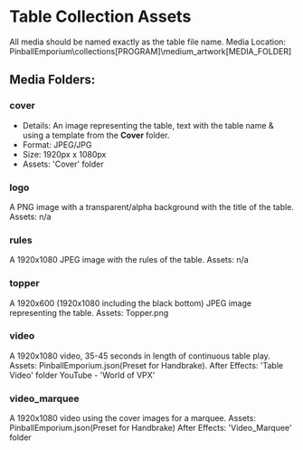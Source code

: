 # Table Collection Assets

All media should be named exactly as the table file name.
Media Location: PinballEmporium\collections\[PROGRAM]\medium_artwork\[MEDIA_FOLDER]

## Media Folders:
### cover
+ Details: An image representing the table, text with the table name & using a template from the **Cover** folder.
+ Format: JPEG/JPG
+ Size: 1920px x 1080px
+ Assets: 'Cover' folder

### logo
A PNG image with a transparent/alpha background with the title of the table.
Assets: n/a

### rules
A 1920x1080 JPEG image with the rules of the table.
Assets: n/a

### topper
A 1920x600 (1920x1080 including the black bottom) JPEG image representing the table.
Assets: Topper.png

### video
A 1920x1080 video, 35-45 seconds in length of continuous table play.
Assets:	PinballEmporium.json(Preset for Handbrake).
After Effects: 'Table Video' folder
YouTube - 'World of VPX'

### video_marquee
A 1920x1080 video using the cover images for a marquee.
Assets: PinballEmporium.json(Preset for Handbrake)
After Effects: 'Video_Marquee' folder
